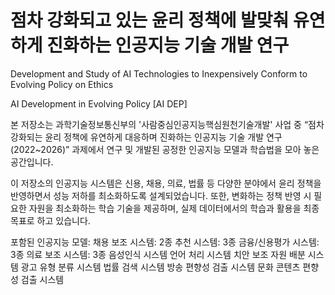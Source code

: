 # 점차 강화되고 있는 윤리 정책에 발맞춰 유연하게 진화하는 인공지능 기술 개발 연구
Development and Study of AI Technologies to Inexpensively Conform to Evolving Policy on Ethics

AI Development in Evolving Policy [AI DEP]


본 저장소는 과학기술정보통신부의 '사람중심인공지능핵심원천기술개발' 사업 중 “점차 강화되는 윤리 정책에 유연하게 대응하며 진화하는 인공지능 기술 개발 연구(2022~2026)” 과제에서 연구 및 개발된 공정한 인공지능 모델과 학습법을 모아 놓은 공간입니다.

이 저장소의 인공지능 시스템은 신용, 채용, 의료, 법률 등 다양한 분야에서 윤리 정책을 반영하면서 성능 저하를 최소화하도록 설계되었습니다. 
또한, 변화하는 정책 반영 시 필요한 자원을 최소화하는 학습 기술을 제공하며, 실제 데이터에서의 학습과 활용을 최종 목표로 하고 있습니다.

포함된 인공지능 모델:
채용 보조 시스템: 2종
추천 시스템: 3종
금융/신용평가 시스템: 3종
의료 보조 시스템: 3종
음성인식 시스템
언어 처리 시스템
치안 보조 자원 배분 시스템
광고 유형 분류 시스템
법률 검색 시스템
방송 편향성 검출 시스템
문화 콘텐츠 편향성 검출 시스템

